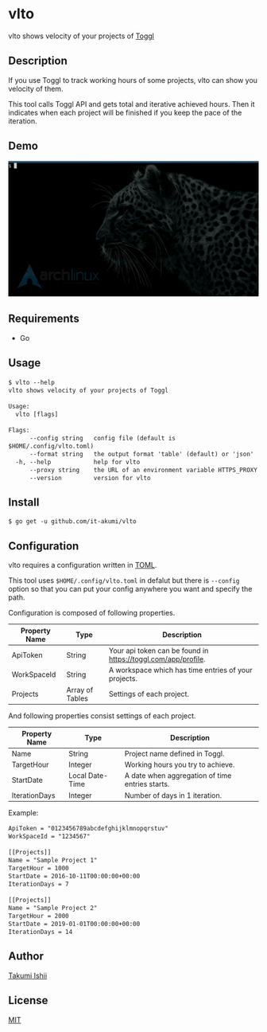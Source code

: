 vlto
====

vlto shows velocity of your projects of [Toggl](https://toggl.com)

## Description

If you use Toggl to track working hours of some projects, vlto can show you velocity of them.

This tool calls Toggl API and gets total and iterative achieved hours.
Then it indicates when each project will be finished if you keep
the pace of the iteration.

## Demo

![vlto.gif](vlto.gif)

## Requirements

* Go

## Usage

```
$ vlto --help
vlto shows velocity of your projects of Toggl

Usage:
  vlto [flags]

Flags:
      --config string   config file (default is $HOME/.config/vlto.toml)
      --format string   the output format 'table' (default) or 'json'
  -h, --help            help for vlto
      --proxy string    the URL of an environment variable HTTPS_PROXY
      --version         version for vlto
```

## Install

```
$ go get -u github.com/it-akumi/vlto
```

## Configuration

vlto requires a configuration written in [TOML](https://github.com/toml-lang/toml).

This tool uses `$HOME/.config/vlto.toml` in defalut but there is `--config` option
so that you can put your config anywhere you want and specify the path.

Configuration is composed of following properties.

| Property Name | Type            | Description                                                   |
| ------------- | --------------- | ------------------------------------------------------------- |
| ApiToken      | String          | Your api token can be found in https://toggl.com/app/profile. |
| WorkSpaceId   | String          | A workspace which has time entries of your projects.          |
| Projects      | Array of Tables | Settings of each project.                                     |

And following properties consist settings of each project.

| Property Name | Type            | Description                                     |
| ------------- | --------------- | ----------------------------------------------- |
| Name          | String          | Project name defined in Toggl.                  |
| TargetHour    | Integer         | Working hours you try to achieve.               |
| StartDate     | Local Date-Time | A date when aggregation of time entries starts. |
| IterationDays | Integer         | Number of days in 1 iteration.                  |

Example:

```
ApiToken = "0123456789abcdefghijklmnopqrstuv"
WorkSpaceId = "1234567"

[[Projects]]
Name = "Sample Project 1"
TargetHour = 1000
StartDate = 2016-10-11T00:00:00+00:00
IterationDays = 7

[[Projects]]
Name = "Sample Project 2"
TargetHour = 2000
StartDate = 2019-01-01T00:00:00+00:00
IterationDays = 14
```

## Author

[Takumi Ishii](https://github.com/it-akumi)

## License

[MIT](https://github.com/it-akumi/vlto/blob/master/LICENSE)
